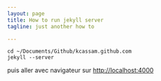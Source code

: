```yaml
---
layout: page
title: How to run jekyll server
tagline: just another how to

---
```


	cd ~/Documents/Github/kcassam.github.com
	jekyll --server

puis aller avec navigateur sur [http://localhost:4000](http://localhost:4000)